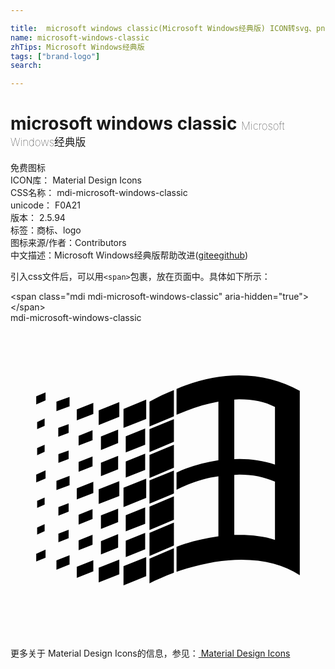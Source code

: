```yaml
---

title:  microsoft windows classic(Microsoft Windows经典版) ICON转svg、png下载
name: microsoft-windows-classic
zhTips: Microsoft Windows经典版
tags: ["brand-logo"]
search: 

---
```


# microsoft windows classic  <small style="font-size: 60%;font-weight: 100">Microsoft Windows经典版</small>


<div class="detail-page">
<p>
<span><span class="badge-success badge">免费图标</span> </span>
<br/>
<span>
ICON库：
<span class="badge-secondary badge">Material Design Icons</span> 
</span>
<br/>
<span>
CSS名称：
<span class="badge-secondary badge">mdi-microsoft-windows-classic</span> 
</span>
<br/>
<span>
unicode：
<span class="badge-secondary badge">F0A21</span> 
<copy-btn content='F0A21' btn-title=""></copy-btn>
<copy-btn :content='String.fromCodePoint(parseInt("F0A21", 16))' btn-title="复制U"></copy-btn>
</span>
<br/>
<span>
版本：
<span class="badge-secondary badge">2.5.94</span> 
</span><br/><span>标签：<span class="badge-light badge"><router-link to="/tags/brand-logo.html">商标、logo</router-link></span></span>
<br/>
<span>图标来源/作者：<span class="badge-light badge">Contributors</span></span> 
<br/>
<span class="zh-detail">中文描述：<span class="badge-primary badge">Microsoft Windows经典版</span><span class="help-link"><span>帮助改进</span>(<a href="https://gitee.com/liuwave/icon-helper/edit/master/json/material/microsoft-windows-classic.json" target="_blank" rel="noopener noreferrer">gitee</a><a href="https://github.com/liuwave/icon-helper/edit/master/json/material/microsoft-windows-classic.json" target="_blank" rel="noopener noreferrer">github</a></span>)</span><br/>
</p>
</div>
<div class="alert alert-dark">
  <i class="mdi mdi-microsoft-windows-classic mdi-48px"></i>
  <i class="mdi mdi-microsoft-windows-classic mdi-36px"></i>
  <i class="mdi mdi-microsoft-windows-classic mdi-24px"></i>
  <i class="mdi mdi-microsoft-windows-classic mdi-18px"></i>
</div>
<div>
  <p>引入css文件后，可以用<code>&lt;span&gt;</code>包裹，放在页面中。具体如下所示：    
  </p>
  <div class="alert alert-primary" style="font-size: 14px">
    &lt;span class="mdi mdi-microsoft-windows-classic" aria-hidden="true"&gt;&lt;/span&gt;
    <copy-btn content='<span class="mdi mdi-microsoft-windows-classic" aria-hidden="true"></span>'></copy-btn>
  </div>
  <div class="alert alert-secondary">
    <i class="mdi mdi-microsoft-windows-classic"
    style="font-size: 24px"
    aria-hidden="true"></i> mdi-microsoft-windows-classic
    <copy-btn content="mdi-microsoft-windows-classic" btn-title="复制图标名称"></copy-btn>
  </div>
</div>
<div id="svg" class="svg-wrap">
<svg xmlns="http://www.w3.org/2000/svg" viewBox="0 0 24 24"><path d="M2.67,5.3V5.91L1.96,6.21V5.6L2.67,5.3M2.67,11.24V11.86L1.96,12.15V11.56L2.67,11.24M2.67,17.27V17.89L1.96,18.18V17.59L2.67,17.27M2.6,7.29V7.84L2.03,8.1V7.56L2.6,7.29M2.6,9.28V9.82L2.03,10.08V9.54L2.6,9.28M2.6,13.31V13.84L2.03,14.1V13.56L2.6,13.31M2.6,15.33V15.87L2.03,16.13V15.6L2.6,15.33M4.5,5.64V6.36L3.5,6.73V6L4.5,5.64M4.5,11.66V12.37L3.5,12.74V12.03L4.5,11.66M4.5,17.7V18.41L3.5,18.81V18.1L4.5,17.7M4.43,7.72V8.38L3.64,8.68V8L4.43,7.72M4.43,9.73V10.37L3.65,10.67V10L4.43,9.73M4.43,13.74V14.38L3.65,14.69V14.03L4.43,13.74M4.43,15.76V16.41L3.65,16.72V16.06L4.43,15.76M6.31,6.09V6.94L5.05,7.43V6.59L6.31,6.09M6.31,12.11V12.96L5.05,13.45V12.61L6.31,12.11M6.31,18.08V18.93L5.05,19.43V18.58L6.31,18.08M6.25,8.18V8.94L5.19,9.34V8.61L6.25,8.18M6.25,10.18V10.93L5.19,11.35V10.6L6.25,10.18M6.25,14.19V14.94L5.19,15.37V14.62L6.25,14.19M6.25,16.14V16.9L5.19,17.32V16.57L6.25,16.14M8.29,6.04V7.16L6.72,7.78V6.67L8.29,6.04M8.29,12.06V13.19L6.72,13.8V12.68L8.29,12.06M8.29,18.03V19.15L6.72,19.77V18.66L8.29,18.03M8.2,8.13V9.16L6.89,9.69V8.66L8.2,8.13M8.2,10.13V11.15L6.89,11.68V10.65L8.2,10.13M8.2,14.15V15.18L6.89,15.7V14.67L8.2,14.15M8.2,16.1V17.12L6.89,17.64V16.63L8.2,16.1M10.34,5.85V7.32L8.61,8V6.56L10.34,5.85M10.34,11.87V13.33L8.61,14.03V12.56L10.34,11.87M10.34,17.84V19.3L8.61,20V18.54L10.34,17.84M10.26,8.05V9.28L8.78,9.87V8.64L10.26,8.05M10.26,9.97V11.2L8.78,11.78V10.56L10.26,9.97M10.26,14.06V15.31L8.78,15.88V14.65L10.26,14.06M10.26,16V17.25L8.78,17.84V16.6L10.26,16M12.45,5.12V7.12L10.59,7.89V6C11.23,5.65 11.85,5.35 12.45,5.12M12.45,7.33V9.06L10.59,9.84V8.1L12.45,7.33M12.45,9.28V11.04L10.59,11.82V10.06L12.45,9.28M12.45,11.25V13L10.59,13.77V12L12.45,11.25M12.45,13.21V15L10.59,15.78V14L12.45,13.21M12.45,15.21V16.96L10.59,17.76V16L12.45,15.21M12.45,17.17V19.04C11.72,19.32 11.1,19.59 10.59,19.84V17.96L12.45,17.17M22.04,5.18V19.23C20.85,18.44 19.37,18.05 17.59,18.05C16.12,18.05 14.47,18.35 12.65,18.96V17.06C13.62,16.69 14.68,16.42 15.84,16.26V11.69C14.86,11.81 13.8,12.15 12.65,12.71V11.4C13.64,10.94 14.71,10.63 15.84,10.46V6C14.82,6.18 13.76,6.53 12.65,7V5.03C14.27,4.34 15.86,4 17.41,4C19.09,4 20.63,4.39 22.04,5.18M20.15,6.41C19.39,6 18.5,5.82 17.42,5.82C17.29,5.82 17.17,5.83 17.05,5.84V10.38L17.46,10.37C18.37,10.37 19.27,10.5 20.15,10.8V6.41M20.15,12.1C19.34,11.74 18.43,11.56 17.44,11.56C17.31,11.56 17.18,11.57 17.05,11.58V16.16H17.46C18.45,16.16 19.35,16.28 20.15,16.53V12.1H20.15Z" /></svg>
</div>
<detail full-name='mdi-microsoft-windows-classic'></detail>
    
<div><p>更多关于 Material Design Icons的信息，参见：<a target="_blank" href="https://iconhelper.cn/material.html"> Material Design Icons</a>
</p></div>
